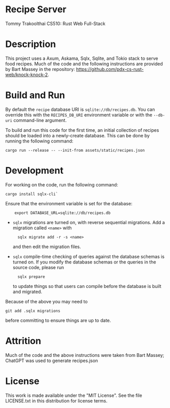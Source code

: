 # Recipe Server

Tommy Trakoolthai
CS510: Rust Web Full-Stack

# Description

This project uses a Axum, Askama, Sqlx, Sqlite, and Tokio stack to serve food recipes. Much of the code and the
following instructions are provided by Bart Massey in the repository:
https://github.com/pdx-cs-rust-web/knock-knock-2.

# Build and Run

By default the `recipe` database URI is
`sqlite://db/recipes.db`. You can override this with the
`RECIPES_DB_URI` environment variable or with the `--db-uri`
command-line argument.

To build and run this code for the first time, an initial collection of recipes
should be loaded into a newly-create database. This can be done by running
the following command:

    cargo run --release -- --init-from assets/static/recipes.json

# Development

For working on the code, run the following command:

    cargo install sqlx-cli`

Ensure that the environment variable is set for the database:

        export DATABASE_URL=sqlite://db/recipes.db

* `sqlx` migrations are turned on, with reverse
  sequential migrations. Add a migration called `<name>` with

        sqlx migrate add -r -s <name>

  and then edit the migration files.

* `sqlx` compile-time checking of queries against
  the database schemas is turned on. If you modify the
  database schemas or the queries in the source code, please
  run

        sqlx prepare

  to update things so that users can compile before the
  database is built and migrated.

Because of the above you may need to

    git add .sqlx migrations

before committing to ensure things are up to date.

# Attrition

Much of the code and the above instructions were taken from Bart Massey; ChatGPT was used to generate recipes.json

# License
This work is made available under the "MIT License". See the file LICENSE.txt in this distribution for license terms.
